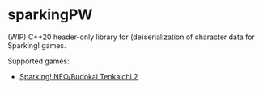 # sparkingPW

(WIP) C++20 header-only library for (de)serialization of character data for Sparking! games.

Supported games:

- [Sparking! NEO/Budokai Tenkaichi 2](Tables/NEO.md)